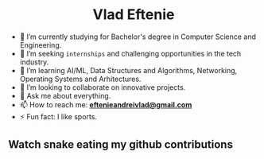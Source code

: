  
 <h1 align="center">Vlad Eftenie</h1>


- 🔭 I’m currently studying for Bachelor's degree in Computer Science and Engineering.
- 🤔 I’m seeking `internships` and challenging opportunities in the tech industry.
- 🌱 I’m learning AI/ML, Data Structures and Algorithms, Networking, Operating Systems and Arhitectures.
- 👯 I’m looking to collaborate on innovative projects.
- 💬 Ask me about everything.
- 📫 How to reach me:  **eftenieandreivlad@gmail.com**
- ⚡ Fun fact: I like sports.


## Watch snake eating my github contributions 
 


 
 
 
 
 
 
 
 
 
 
 
 
